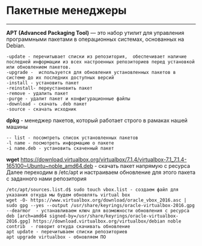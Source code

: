 # Пакетные менеджеры
_ _ _
__APT (Advanced Packaging Tool)__ — это набор утилит для управления программными пакетами в операционных системах, основанных на Debian.   
```
-update - перечитывает списки из репозитория,  обеспечивает наличие последней информации из всех настроенных репозиториев перед установкой или обновлением пакетов.
-upgrade -  используется для обновления установленных пакетов в системе до их последних доступных версий
-install - установить пакет
-reinstall- переустановить пакет
-remove - удалить пакет
-purge - удалит пакет и конфигурационные файлы
-download - скачать .deb пакет
-source - скачать исходник
```

__dpkg__ - менеджер пакетов, который работает строго в рамаках нашей машины
```
-- list - посомтреть список установленных пакетов
-l name - посмотреть информацию о пакете
-i name.deb - установить скаченный пакет
```

**wget** https://download.virtualbox.org/virtualbox/7.1.4/virtualbox-7.1_7.1.4-165100~Ubuntu~noble_amd64.deb - скачать пакет напрямую с ресурса   
Далее переходим в /etc/apt и настраиваем обновление для этого пакета с заданного нами репозитория
```
/etc/apt/sources.list.d$ sudo touch vbox.list - создаем файл для указания откуда мы будем обновлять virtual box
wget -O- https://www.virtualbox.org/download/oracle_vbox_2016.asc | sudo gpg --yes --output /usr/share/keyrings/oracle-virtualbox-2016.gpg --dearmor  - устанавливаем ключ для возможности обновления с ресурса
deb [arch=amd64 signed-by=/usr/share/keyrings/oracle-virtualbox-2016.gpg] https://download.virtualbox.org/virtualbox/debian noble contrib  - говорит откуда скачивать обновление
apt update - перечитываем списки репозиториев
apt upgrade virtualbox - обновляем ПО
```
